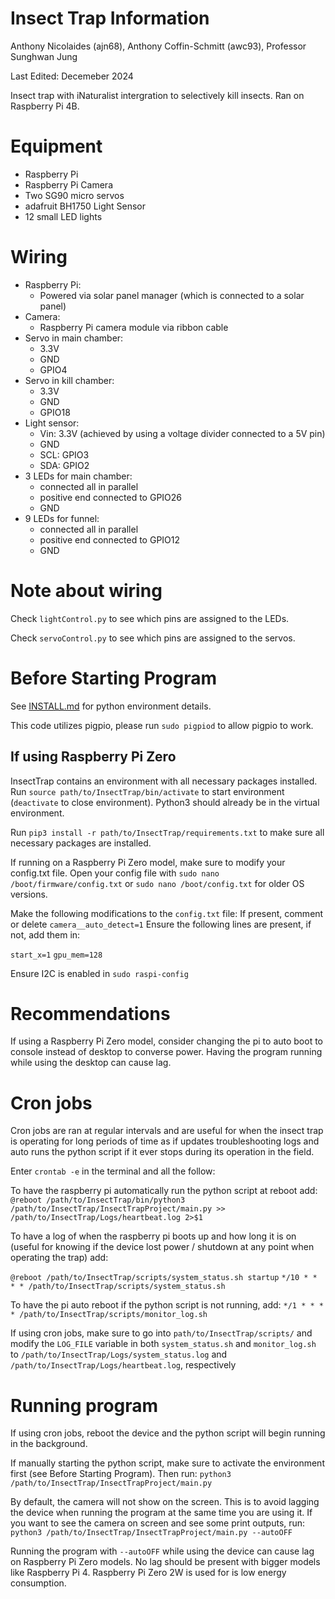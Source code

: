 # Insect Trap Information
Anthony Nicolaides (ajn68),
Anthony Coffin-Schmitt (awc93),
Professor Sunghwan Jung

Last Edited: Decemeber 2024

Insect trap with iNaturalist intergration to selectively kill insects. Ran on Raspberry Pi  4B.

# Equipment
- Raspberry Pi
- Raspberry Pi Camera
- Two SG90 micro servos
- adafruit BH1750 Light Sensor
- 12 small LED lights

# Wiring
- Raspberry Pi: 
	- Powered via solar panel manager (which is connected to a solar panel)
- Camera: 
	- Raspberry Pi camera module via ribbon cable
- Servo in main chamber: 
	- 3.3V
	- GND
	- GPIO4
- Servo in kill chamber: 
	- 3.3V
	- GND
	- GPIO18
- Light sensor: 
	- Vin: 3.3V (achieved by using a voltage divider connected to a 5V pin)
	- GND
	- SCL: GPIO3
	- SDA: GPIO2
- 3 LEDs for main chamber:
	- connected all in parallel
	- positive end connected to GPIO26
	- GND
- 9 LEDs for funnel:
	- connected all in parallel
	- positive end connected to GPIO12
	- GND

# Note about wiring

Check `lightControl.py` to see which pins are assigned to the LEDs.

Check `servoControl.py` to see which pins are assigned to the servos.  

# Before Starting Program

See [INSTALL.md](INSTALL.md) for python environment details. 

This code utilizes pigpio, please run `sudo pigpiod` to allow pigpio to work.

## If using Raspberry Pi Zero
InsectTrap contains an environment with all necessary packages installed. Run `source path/to/InsectTrap/bin/activate` to start environment (`deactivate` to close environment).
Python3 should already be in the virtual environment.

Run `pip3 install -r path/to/InsectTrap/requirements.txt` to make sure all necessary packages are installed.

If running on a Raspberry Pi Zero model, make sure to modify your config.txt file.
Open your config file with `sudo nano /boot/firmware/config.txt` or `sudo nano /boot/config.txt` for older OS versions.

Make the following modifications to the `config.txt` file:
  If present, comment or delete `camera__auto_detect=1`
  Ensure the following lines are present, if not, add them in:

  `start_x=1`
  `gpu_mem=128`

Ensure I2C is enabled in `sudo raspi-config`


# Recommendations
If using a Raspberry Pi Zero model, consider changing the pi to auto boot to console instead of desktop to converse power. Having the program running while using the desktop can cause lag.

# Cron jobs
Cron jobs are ran at regular intervals and are useful for when the insect trap is operating for long periods of time as if updates troubleshooting logs and auto runs the python script if it ever stops during its operation in the field.

Enter `crontab -e` in the terminal and all the follow:

To have the raspberry pi automatically run the python script at reboot add:
`@reboot /path/to/InsectTrap/bin/python3 /path/to/InsectTrap/InsectTrapProject/main.py >> /path/to/InsectTrap/Logs/heartbeat.log 2>$1`

To have a log of when the raspberry pi boots up and how long it is on (useful for knowing if the device lost power / shutdown at any point when operating the trap) add:

`@reboot /path/to/InsectTrap/scripts/system_status.sh startup`
`*/10 * * * * /path/to/InsectTrap/scripts/system_status.sh`

To have the pi auto reboot if the python script is not running, add:
`*/1 * * * * /path/to/InsectTrap/scripts/monitor_log.sh`

If using cron jobs, make sure to go into `path/to/InsectTrap/scripts/` and modify the `LOG_FILE` variable in both `system_status.sh` and `monitor_log.sh` to `/path/to/InsectTrap/Logs/system_status.log` and `/path/to/InsectTrap/Logs/heartbeat.log`, respectively

# Running program
If using cron jobs, reboot the device and the python script will begin running in the background.

If manually starting the python script, make sure to activate the environment first (see Before Starting Program). Then run:
`python3 /path/to/InsectTrap/InsectTrapProject/main.py`

By default, the camera will not show on the screen. This is to avoid lagging the device when running the program at the same time you are using it.
If you want to see the camera on screen and see some print outputs, run:
`python3 /path/to/InsectTrap/InsectTrapProject/main.py --autoOFF`

Running the program with `--autoOFF` while using the device can cause lag on Raspberry Pi Zero models. No lag should be present with bigger models like Raspberry Pi 4. 
Raspberry Pi Zero 2W is used for is low energy consumption.

